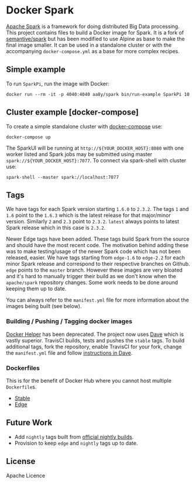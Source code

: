 # Docker Spark

[Apache Spark](http://spark.apache.org) is a framework for doing distributed Big Data processing. This project contains files to build a Docker image for Spark. It is a fork of [semantive/spark](https://github.com/Semantive/docker-spark) but has been modified to use Alpine as base to make the final image smaller. It can be used in a standalone cluster or with the accompanying `docker-compose.yml` as a base for more complex recipes.

## Simple example

To run `SparkPi`, run the image with Docker:

```
docker run --rm -it -p 4040:4040 aa8y/spark bin/run-example SparkPi 10
```

## Cluster example [docker-compose]

To create a simple standalone cluster with [docker-compose](http://docs.docker.com/compose) use:

```
docker-compose up
```

The SparkUI will be running at `http://${YOUR_DOCKER_HOST}:8080` with one worker listed and Spark jobs may be submitted using master `spark://${YOUR_DOCKER_HOST}:7077`. To connect via spark-shell with cluster use:

```
spark-shell --master spark://localhost:7077
```

## Tags

We have tags for each Spark version starting `1.6.0` to `2.3.2`. The tags `1` and `1.6` point to the `1.6.3` which is the latest release for that major/minor version. Similarly `2` and `2.3` point to `2.3.2`. `latest` always points to latest Spark release which in this case is `2.3.2`.

Newer Edge tags have been added. These tags build Spark from the source and should have the most recent code. The motivation behind adding these was to make testing/usage of the newer Spark code which has not been released, easier. We have tags starting from `edge-1.6` to `edge-2.2` for each minor Spark release and correspond to their respective branches on Github. `edge` points to the `master` branch. However these images are very bloated and it's hard to manually trigger their build as we don't know when the `apache/spark` repository changes. Some work needs to be done around keeping them up to date.

You can always refer to the `manifest.yml` file for more information about the images being built (see below).

### Building / Pushing / Tagging docker images

[Docker Helper](https://github.com/aa8y/docker-helper) has been deprecated. The project now uses [Dave](https://github.com/aa8y/dave) which is vastly superior. TravisCI builds, tests and pushes the `stable` tags. To build additional tags, fork the repository, enable TravisCI for your fork, change the `manifest.yml` file and follow [instructions in Dave](https://github.com/aa8y/dave#travisci).

### Dockerfiles

This is for the benefit of Docker Hub where you cannot host multiple `Dockerfile`s.
* [Stable](https://github.com/aa8y/docker-spark/blob/master/stable/Dockerfile)
* [Edge](https://github.com/aa8y/docker-spark/blob/master/edge/Dockerfile)

## Future Work

* Add `nightly` tags built from [official nightly builds](https://people.apache.org/~pwendell/spark-nightly/).
* Provision to keep `edge` and `nightly` tags up to date.

## License

Apache Licence
